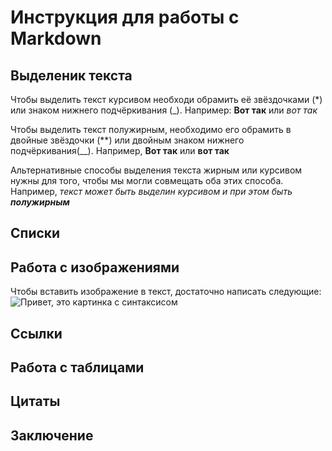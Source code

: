 # Инструкция для работы с Markdown

## Выделеник текста

Чтобы выделить текст курсивом необходи обрамить её звёздочками (*) или знаком нижнего подчёркивания (_). Например: **Вот так** или _вот так_

Чтобы выделить текст полужирным, необходимо его обрамить в двойные звёздочки (**) или двойным знаком нижнего подчёркивания(__). Например, **Вот так** или __вот так__

Альтернативные способы выделения текста жирным или курсивом нужны для того, чтобы мы могли совмещать оба этих способа. Например, _текст может быть выделин курсивом и при этом быть **полужирным**_

## Списки

## Работа с изображениями

Чтобы вставить изображение в текст, достаточно написать следующие:
![Привет, это картинка с синтаксисом](Markdown1.jpg)

## Ссылки

## Работа с таблицами

## Цитаты

## Заключение